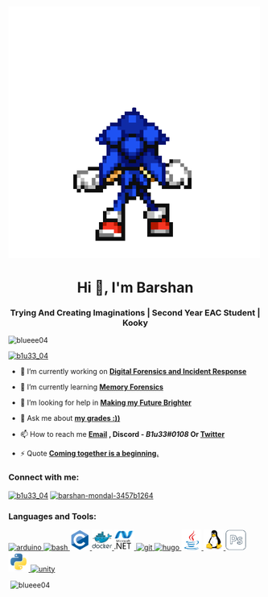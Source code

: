 ![](gifs/sonic.gif)                                                                          
<h1 align="center">Hi 👋, I'm Barshan</h1>
<h3 align="center">Trying And Creating Imaginations | Second Year EAC Student | Kooky</h3>

<p align="left"> <img src="https://komarev.com/ghpvc/?username=blueee04&label=Profile%20views&color=0e75b6&style=flat" alt="blueee04" /> </p>

<p align="left"> <a href="https://twitter.com/b1u33_04" target="blank"><img src="https://img.shields.io/twitter/follow/b1u33_04?logo=twitter&style=for-the-badge" alt="b1u33_04" /></a> </p>

- 🔭 I’m currently working on **[Digital Forensics and Incident Response](https://www.crowdstrike.com/cybersecurity-101/digital-forensics-and-incident-response-dfir/)**

- 🌱 I’m currently learning **[Memory Forensics](https://stuxnet999.github.io/volatility/2020/08/18/Basics-of-Memory-Forensics.html)**

- 👯 I’m looking for help in **[Making my Future Brighter](https://www.youtube.com/watch?v=fx2Z5ZD_Rbo)**

- 💬 Ask me about **[my grades :))](https://www.youtube.com/watch?v=dQw4w9WgXcQ)**

- 📫 How to reach me **[Email](blueeeeee04@gmail.com) , Discord - *B1u33#0108* Or [Twitter](https://twitter.com/b1u33_04)**

- ⚡ Quote **[Coming together is a beginning.](https://www.youtube.com/watch?v=Y_PCjw5WKpo)** 

<h3 align="left">Connect with me:</h3>
<p align="left">
<a href="https://twitter.com/b1u33_04" target="blank"><img align="center" src="https://raw.githubusercontent.com/rahuldkjain/github-profile-readme-generator/master/src/images/icons/Social/twitter.svg" alt="b1u33_04" height="30" width="40" /></a>
<a href="https://linkedin.com/in/barshan-mondal-3457b1264" target="blank"><img align="center" src="https://raw.githubusercontent.com/rahuldkjain/github-profile-readme-generator/master/src/images/icons/Social/linked-in-alt.svg" alt="barshan-mondal-3457b1264" height="30" width="40" /></a>
</p>

<h3 align="left">Languages and Tools:</h3>
<p align="left"> <a href="https://www.arduino.cc/" target="_blank" rel="noreferrer"> <img src="https://cdn.worldvectorlogo.com/logos/arduino-1.svg" alt="arduino" width="40" height="40"/> </a> <a href="https://www.gnu.org/software/bash/" target="_blank" rel="noreferrer"> <img src="https://www.vectorlogo.zone/logos/gnu_bash/gnu_bash-icon.svg" alt="bash" width="40" height="40"/> </a> <a href="https://www.cprogramming.com/" target="_blank" rel="noreferrer"> <img src="https://raw.githubusercontent.com/devicons/devicon/master/icons/c/c-original.svg" alt="c" width="40" height="40"/> </a> <a href="https://www.docker.com/" target="_blank" rel="noreferrer"> <img src="https://raw.githubusercontent.com/devicons/devicon/master/icons/docker/docker-original-wordmark.svg" alt="docker" width="40" height="40"/> </a> <a href="https://dotnet.microsoft.com/" target="_blank" rel="noreferrer"> <img src="https://raw.githubusercontent.com/devicons/devicon/master/icons/dot-net/dot-net-original-wordmark.svg" alt="dotnet" width="40" height="40"/> </a> <a href="https://git-scm.com/" target="_blank" rel="noreferrer"> <img src="https://www.vectorlogo.zone/logos/git-scm/git-scm-icon.svg" alt="git" width="40" height="40"/> </a> <a href="https://gohugo.io/" target="_blank" rel="noreferrer"> <img src="https://api.iconify.design/logos-hugo.svg" alt="hugo" width="40" height="40"/> </a> <a href="https://www.java.com" target="_blank" rel="noreferrer"> <img src="https://raw.githubusercontent.com/devicons/devicon/master/icons/java/java-original.svg" alt="java" width="40" height="40"/> </a> <a href="https://www.linux.org/" target="_blank" rel="noreferrer"> <img src="https://raw.githubusercontent.com/devicons/devicon/master/icons/linux/linux-original.svg" alt="linux" width="40" height="40"/> </a> <a href="https://www.photoshop.com/en" target="_blank" rel="noreferrer"> <img src="https://raw.githubusercontent.com/devicons/devicon/master/icons/photoshop/photoshop-line.svg" alt="photoshop" width="40" height="40"/> </a> <a href="https://www.python.org" target="_blank" rel="noreferrer"> <img src="https://raw.githubusercontent.com/devicons/devicon/master/icons/python/python-original.svg" alt="python" width="40" height="40"/> </a> <a href="https://unity.com/" target="_blank" rel="noreferrer"> <img src="https://www.vectorlogo.zone/logos/unity3d/unity3d-icon.svg" alt="unity" width="40" height="40"/> </a> </p>

<p>&nbsp;<img align="center" src="https://github-readme-stats.vercel.app/api?username=blueee04&show_icons=true&locale=en" alt="blueee04" /></p>



